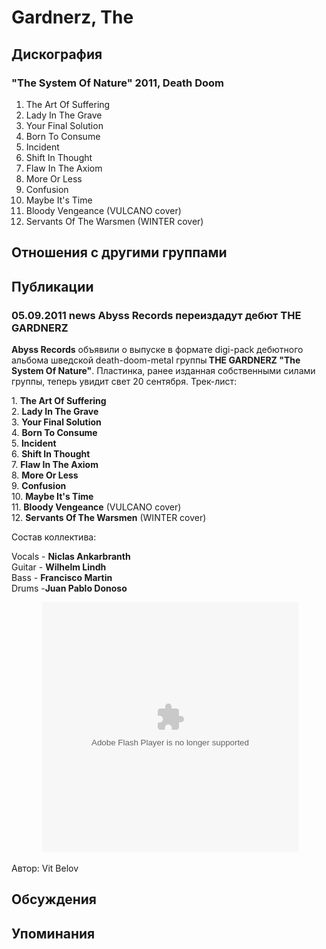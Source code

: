 # Gardnerz, The



## Дискография

### "The System Of Nature" 2011, Death Doom

1. The Art Of Suffering
2. Lady In The Grave
3. Your Final Solution 
4. Born To Consume
5. Incident
6. Shift In Thought
7. Flaw In The Axiom
8. More Or Less
9. Confusion
10. Maybe It's Time
11. Bloody Vengeance (VULCANO cover) 
12. Servants Of The Warsmen (WINTER cover) 


## Отношения с другими группами


## Публикации

### 05.09.2011 news Abyss Records переиздадут дебют THE GARDNERZ

<P><STRONG>Abyss Records</STRONG> объявили о выпуске в формате digi-pack дебютного альбома шведской death-doom-metal группы<STRONG> THE GARDNERZ "The System Of Nature"</STRONG>. Пластинка, ранее изданная собственными силами группы, теперь увидит свет 20 сентября. Трек-лист:</P>
<P>1. <STRONG>The Art Of Suffering</STRONG><BR itxtNodeId="109">2. <STRONG>Lady In The Grave</STRONG><BR itxtNodeId="108">3. <STRONG>Your Final Solution</STRONG> <BR itxtNodeId="107">4. <STRONG>Born To Consume</STRONG><BR itxtNodeId="106">5. <STRONG>Incident<BR itxtNodeId="105"></STRONG>6. <STRONG>Shift In Thought</STRONG><BR itxtNodeId="104">7. <STRONG>Flaw In The Axiom</STRONG><BR itxtNodeId="103">8. <STRONG>More Or Less</STRONG><BR itxtNodeId="102">9. <STRONG>Confusion<BR itxtNodeId="101"></STRONG>10. <STRONG>Maybe It's Time</STRONG><BR itxtNodeId="100">11. <STRONG>Bloody Vengeance</STRONG> (VULCANO cover) <BR itxtNodeId="99">12. <STRONG>Servants Of The Warsmen</STRONG> (WINTER cover) </P>
<P>Состав коллектива:</P>
<P>Vocals - <STRONG>Niclas Ankarbranth</STRONG> <BR itxtNodeId="94">Guitar - <STRONG>Wilhelm Lindh</STRONG> <BR itxtNodeId="93">Bass - <STRONG>Francisco Martin</STRONG> <BR itxtNodeId="92">Drums -<STRONG>Juan Pablo Donoso</STRONG> </P>
<P>
<CENTER><IMG style="VISIBILITY: hidden; WIDTH: 0px; HEIGHT: 0px" height=0 src="http://c.gigcount.com/wildfire/IMP/CXNID=2000002.0NXC/bT*xJmx*PTEzMTUyMDY5MjY2NzEmcHQ9MTMxNTIwNjkyOTIxOCZwPTI3MDgxJmQ9Jmc9MyZvPTAwNjg*NjQzMDI1MjQ2ZWE5MjJi/OWE4MDdlYjdkMmY1Jm9mPTA=.gif" width=0 border=0>
<OBJECT height=400 width=410 classid=clsid:D27CDB6E-AE6D-11cf-96B8-444553540000><PARAM NAME="_cx" VALUE="10848"><PARAM NAME="_cy" VALUE="10583"><PARAM NAME="FlashVars" VALUE=""><PARAM NAME="Movie" VALUE="http://cache.reverbnation.com/widgets/swf/40/pro_widget.swf?id=artist_742492&posted_by=artist_742492&skin_id=PWAS1003&background_color=000000&border_color=000000"><PARAM NAME="Src" VALUE="http://cache.reverbnation.com/widgets/swf/40/pro_widget.swf?id=artist_742492&posted_by=artist_742492&skin_id=PWAS1003&background_color=000000&border_color=000000"><PARAM NAME="WMode" VALUE="Opaque"><PARAM NAME="Play" VALUE="-1"><PARAM NAME="Loop" VALUE="-1"><PARAM NAME="Quality" VALUE="High"><PARAM NAME="SAlign" VALUE=""><PARAM NAME="Menu" VALUE="-1"><PARAM NAME="Base" VALUE=""><PARAM NAME="AllowScriptAccess" VALUE="always"><PARAM NAME="Scale" VALUE="ShowAll"><PARAM NAME="DeviceFont" VALUE="0"><PARAM NAME="EmbedMovie" VALUE="0"><PARAM NAME="BGColor" VALUE=""><PARAM NAME="SWRemote" VALUE=""><PARAM NAME="MovieData" VALUE=""><PARAM NAME="SeamlessTabbing" VALUE="1"><PARAM NAME="Profile" VALUE="0"><PARAM NAME="ProfileAddress" VALUE=""><PARAM NAME="ProfilePort" VALUE="0"><PARAM NAME="AllowNetworking" VALUE="all"><PARAM NAME="AllowFullScreen" VALUE="true">
<embed src="http://cache.reverbnation.com/widgets/swf/40/pro_widget.swf?id=artist_742492&posted_by=artist_742492&skin_id=PWAS1003&background_color=000000&border_color=000000" type="application/x-shockwave-flash" allowscriptaccess="always" allowNetworking="all" allowfullscreen="true" wmode="opaque" quality="best" width="410" height="400" FlashVars="gig_lt=1315206926671&gig_pt=1315206929218&gig_g=3"></embed> </OBJECT><BR><IMG style="VISIBILITY: hidden; WIDTH: 0px; HEIGHT: 0px" height=0 src="http://www.reverbnation.com/widgets/trk/40/artist_742492/artist_742492/t.gif" width=0 border=0> 
<P></P></CENTER>
Автор: Vit Belov


## Обсуждения


## Упоминания

